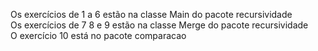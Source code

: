 Os exercícios de 1 a 6 estão na classe Main do pacote recursividade\
Os exercícios de 7 8 e 9 estão na classe Merge do pacote recursividade\
O exercício 10 está no pacote comparacao
